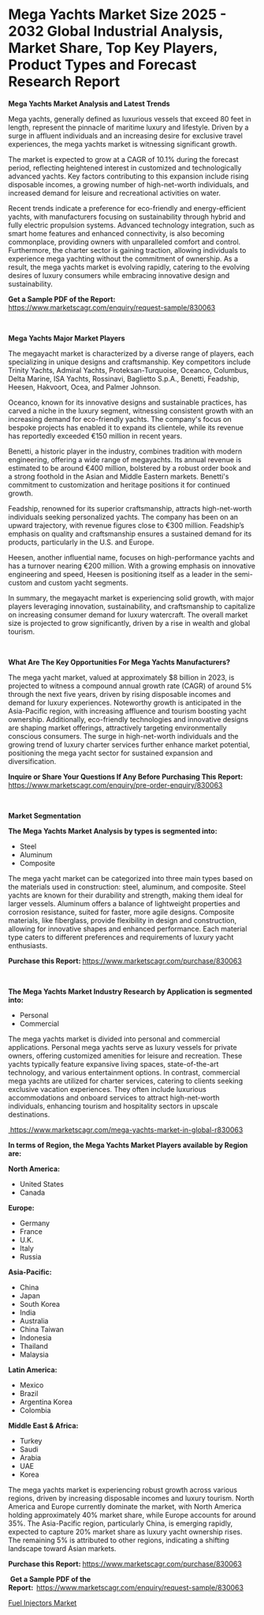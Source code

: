 <p><h1>Mega Yachts Market Size 2025 - 2032 Global Industrial Analysis, Market Share, Top Key Players, Product Types and Forecast Research Report</h1></p><p><strong>Mega Yachts Market Analysis and Latest Trends</strong></p>
<p><p>Mega yachts, generally defined as luxurious vessels that exceed 80 feet in length, represent the pinnacle of maritime luxury and lifestyle. Driven by a surge in affluent individuals and an increasing desire for exclusive travel experiences, the mega yachts market is witnessing significant growth. </p><p>The market is expected to grow at a CAGR of 10.1% during the forecast period, reflecting heightened interest in customized and technologically advanced yachts. Key factors contributing to this expansion include rising disposable incomes, a growing number of high-net-worth individuals, and increased demand for leisure and recreational activities on water.</p><p>Recent trends indicate a preference for eco-friendly and energy-efficient yachts, with manufacturers focusing on sustainability through hybrid and fully electric propulsion systems. Advanced technology integration, such as smart home features and enhanced connectivity, is also becoming commonplace, providing owners with unparalleled comfort and control. Furthermore, the charter sector is gaining traction, allowing individuals to experience mega yachting without the commitment of ownership. As a result, the mega yachts market is evolving rapidly, catering to the evolving desires of luxury consumers while embracing innovative design and sustainability.</p></p>
<p><strong>Get a Sample PDF of the Report:&nbsp;</strong> <a href="https://www.marketscagr.com/enquiry/request-sample/830063?utm_campaign=2935&utm_medium=2&utm_source=Github&utm_content=ia&utm_term=30032025&utm_id=mega-yachts">https://www.marketscagr.com/enquiry/request-sample/830063</a></p>
<p>&nbsp;</p>
<p><strong>Mega Yachts Major Market Players</strong></p>
<p><p>The megayacht market is characterized by a diverse range of players, each specializing in unique designs and craftsmanship. Key competitors include Trinity Yachts, Admiral Yachts, Proteksan-Turquoise, Oceanco, Columbus, Delta Marine, ISA Yachts, Rossinavi, Baglietto S.p.A., Benetti, Feadship, Heesen, Hakvoort, Ocea, and Palmer Johnson.</p><p>Oceanco, known for its innovative designs and sustainable practices, has carved a niche in the luxury segment, witnessing consistent growth with an increasing demand for eco-friendly yachts. The company's focus on bespoke projects has enabled it to expand its clientele, while its revenue has reportedly exceeded €150 million in recent years.</p><p>Benetti, a historic player in the industry, combines tradition with modern engineering, offering a wide range of megayachts. Its annual revenue is estimated to be around €400 million, bolstered by a robust order book and a strong foothold in the Asian and Middle Eastern markets. Benetti's commitment to customization and heritage positions it for continued growth.</p><p>Feadship, renowned for its superior craftsmanship, attracts high-net-worth individuals seeking personalized yachts. The company has been on an upward trajectory, with revenue figures close to €300 million. Feadship’s emphasis on quality and craftsmanship ensures a sustained demand for its products, particularly in the U.S. and Europe.</p><p>Heesen, another influential name, focuses on high-performance yachts and has a turnover nearing €200 million. With a growing emphasis on innovative engineering and speed, Heesen is positioning itself as a leader in the semi-custom and custom yacht segments.</p><p>In summary, the megayacht market is experiencing solid growth, with major players leveraging innovation, sustainability, and craftsmanship to capitalize on increasing consumer demand for luxury watercraft. The overall market size is projected to grow significantly, driven by a rise in wealth and global tourism.</p></p>
<p>&nbsp;</p>
<p><strong>What Are The Key Opportunities For Mega Yachts Manufacturers?</strong></p>
<p><p>The mega yacht market, valued at approximately $8 billion in 2023, is projected to witness a compound annual growth rate (CAGR) of around 5% through the next five years, driven by rising disposable incomes and demand for luxury experiences. Noteworthy growth is anticipated in the Asia-Pacific region, with increasing affluence and tourism boosting yacht ownership. Additionally, eco-friendly technologies and innovative designs are shaping market offerings, attractively targeting environmentally conscious consumers. The surge in high-net-worth individuals and the growing trend of luxury charter services further enhance market potential, positioning the mega yacht sector for sustained expansion and diversification.</p></p>
<p><strong>Inquire or Share Your Questions If Any Before Purchasing This Report:</strong> <a href="https://www.marketscagr.com/enquiry/pre-order-enquiry/830063?utm_campaign=2935&utm_medium=2&utm_source=Github&utm_content=ia&utm_term=30032025&utm_id=mega-yachts">https://www.marketscagr.com/enquiry/pre-order-enquiry/830063</a></p>
<p>&nbsp;</p>
<p><strong>Market Segmentation</strong></p>
<p><strong>The Mega Yachts Market Analysis by types is segmented into:</strong></p>
<p><ul><li>Steel</li><li>Aluminum</li><li>Composite</li></ul></p>
<p><p>The mega yacht market can be categorized into three main types based on the materials used in construction: steel, aluminum, and composite. Steel yachts are known for their durability and strength, making them ideal for larger vessels. Aluminum offers a balance of lightweight properties and corrosion resistance, suited for faster, more agile designs. Composite materials, like fiberglass, provide flexibility in design and construction, allowing for innovative shapes and enhanced performance. Each material type caters to different preferences and requirements of luxury yacht enthusiasts.</p></p>
<p><strong>Purchase this Report:&nbsp;</strong><a href="https://www.marketscagr.com/purchase/830063?utm_campaign=2935&utm_medium=2&utm_source=Github&utm_content=ia&utm_term=30032025&utm_id=mega-yachts">https://www.marketscagr.com/purchase/830063</a></p>
<p>&nbsp;</p>
<p><strong>The Mega Yachts Market Industry Research by Application is segmented into:</strong></p>
<p><ul><li>Personal</li><li>Commercial</li></ul></p>
<p><p>The mega yachts market is divided into personal and commercial applications. Personal mega yachts serve as luxury vessels for private owners, offering customized amenities for leisure and recreation. These yachts typically feature expansive living spaces, state-of-the-art technology, and various entertainment options. In contrast, commercial mega yachts are utilized for charter services, catering to clients seeking exclusive vacation experiences. They often include luxurious accommodations and onboard services to attract high-net-worth individuals, enhancing tourism and hospitality sectors in upscale destinations.</p></p>
<p><a href="https://www.marketscagr.com/mega-yachts-market-in-global-r830063?utm_campaign=2935&utm_medium=2&utm_source=Github&utm_content=ia&utm_term=30032025&utm_id=mega-yachts">&nbsp;https://www.marketscagr.com/mega-yachts-market-in-global-r830063</a></p>
<p><strong>In terms of Region, the Mega Yachts Market Players available by Region are:</strong></p>
<p>
    <p> <strong> North America: </strong>
        <ul>
            <li>United States</li>
            <li>Canada</li>
        </ul>
        </p> 
    <p> <strong> Europe: </strong>
        <ul>
            <li>Germany</li>
            <li>France</li>
            <li>U.K.</li>
            <li>Italy</li>
            <li>Russia</li>
        </ul>
        </p> 
    <p> <strong> Asia-Pacific: </strong>
        <ul>
            <li>China</li>
            <li>Japan</li>
            <li>South Korea</li>
            <li>India</li>
            <li>Australia</li>
            <li>China Taiwan</li>
            <li>Indonesia</li>
            <li>Thailand</li>
            <li>Malaysia</li>
        </ul>
        </p> 
    <p> <strong> Latin America: </strong>
        <ul>
            <li>Mexico</li>
            <li>Brazil</li>
            <li>Argentina Korea</li>
            <li>Colombia</li>
        </ul>
        </p> 
    <p> <strong> Middle East & Africa: </strong>
        <ul>
            <li>Turkey</li>
            <li>Saudi</li>
            <li>Arabia</li>
            <li>UAE</li>
            <li>Korea</li>
        </ul>
    </p>
    </p>
<p><p>The mega yachts market is experiencing robust growth across various regions, driven by increasing disposable incomes and luxury tourism. North America and Europe currently dominate the market, with North America holding approximately 40% market share, while Europe accounts for around 35%. The Asia-Pacific region, particularly China, is emerging rapidly, expected to capture 20% market share as luxury yacht ownership rises. The remaining 5% is attributed to other regions, indicating a shifting landscape toward Asian markets.</p></p>
<p><strong>Purchase this Report: </strong><a href="https://www.marketscagr.com/purchase/830063?utm_campaign=2935&utm_medium=2&utm_source=Github&utm_content=ia&utm_term=30032025&utm_id=mega-yachts">https://www.marketscagr.com/purchase/830063</a></p>
<p>&nbsp;<strong>Get a Sample PDF of the Report:&nbsp;&nbsp;</strong><a href="https://www.marketscagr.com/enquiry/request-sample/830063?utm_campaign=2935&utm_medium=2&utm_source=Github&utm_content=ia&utm_term=30032025&utm_id=mega-yachts">https://www.marketscagr.com/enquiry/request-sample/830063</a></p>
<p><strong></strong></p>
<p><p><a href="https://github.com/djibenesha/Market-Research-Report-List-1/blob/main/fuel-injectors-market.md?utm_campaign=2935&utm_medium=2&utm_source=Github&utm_content=ia&utm_term=30032025&utm_id=mega-yachts">Fuel Injectors Market</a></p></p>